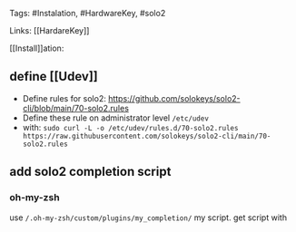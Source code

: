 Tags: #Instalation, #HardwareKey, #solo2

Links: [[HardareKey]] 

[[Install]]ation:

## define [[Udev]]

* Define rules for solo2: https://github.com/solokeys/solo2-cli/blob/main/70-solo2.rules 
* Define these rule on administrator level `/etc/udev`
* with:
  `sudo curl -L -o /etc/udev/rules.d/70-solo2.rules https://raw.githubusercontent.com/solokeys/solo2-cli/main/70-solo2.rules`

## add solo2 completion script

### oh-my-zsh

use `/.oh-my-zsh/custom/plugins/my_completion/` my script. 
get script with 
